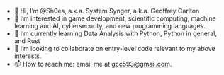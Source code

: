 - 👋 Hi, I’m @Sh0es, a.k.a. System Synger, a.k.a. Geoffrey Carlton
- 👀 I’m interested in game development, scientific computing, machine learning and AI, cybersecurity, and new programming languages. 
- 🌱 I’m currently learning Data Analysis with Python, Python in general, and Rust
- 💞️ I’m looking to collaborate on entry-level code relevant to my above interests.
- 📫 How to reach me: email me at gcc593@gmail.com.

<!---
Sh0es/Sh0es is a ✨ special ✨ repository because its `README.md` (this file) appears on your GitHub profile.
You can click the Preview link to take a look at your changes.
--->
